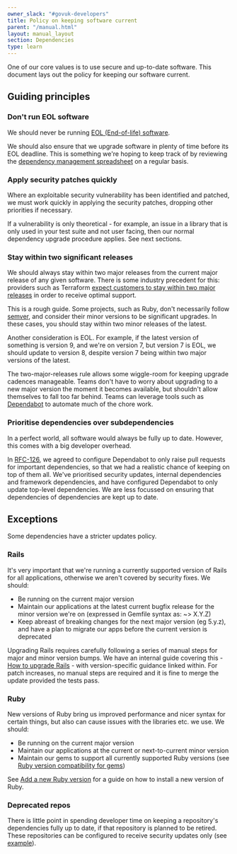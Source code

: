 ```yaml
---
owner_slack: "#govuk-developers"
title: Policy on keeping software current
parent: "/manual.html"
layout: manual_layout
section: Dependencies
type: learn
---
```


One of our core values is to use secure and up-to-date software. This document lays out the policy for keeping our software current.

## Guiding principles

### Don't run EOL software

We should never be running [EOL (End-of-life) software](https://en.wikipedia.org/wiki/End-of-life_product).

We should also ensure that we upgrade software in plenty of time before its EOL deadline. This is something we're hoping to keep track of by reviewing the [dependency management spreadsheet](https://docs.google.com/spreadsheets/d/137KZhjctJ8qTKYPnq2QNVkyoIC6ok7KA2G1vErNC6Oo/edit) on a regular basis.

### Apply security patches quickly

Where an exploitable security vulnerability has been identified and patched, we must work quickly in applying the security patches, dropping other priorities if necessary.

If a vulnerability is only theoretical - for example, an issue in a library that is only used in your test suite and not user facing, then our normal dependency upgrade procedure applies. See next sections.

### Stay within two significant releases

We should always stay within two major releases from the current major release of any given software. There is some industry precedent for this: providers such as Terraform [expect customers to stay within two major releases](https://support.hashicorp.com/hc/en-us/articles/360021185113-Support-Period-and-End-of-Life-EOL-Policy) in order to receive optimal support.

This is a rough guide.  Some projects, such as Ruby, don't necessarily follow [semver](https://semver.org/), and consider their minor versions to be significant upgrades. In these cases, you should stay within two minor releases of the latest.

Another consideration is EOL. For example, if the latest version of something is version 9, and we're on version 7, but version 7 is EOL, we should update to version 8, despite version 7 being within two major versions of the latest.

The two-major-releases rule allows some wiggle-room for keeping upgrade cadences manageable. Teams don't have to worry about upgrading to a new major version the moment it becomes available, but shouldn't allow themselves to fall too far behind. Teams can leverage tools such as [Dependabot](/manual/manage-ruby-dependencies.html) to automate much of the chore work.

### Prioritise dependencies over subdependencies

In a perfect world, all software would always be fully up to date. However, this comes with a big developer overhead.

In [RFC-126](https://github.com/alphagov/govuk-rfcs/blob/main/rfc-126-custom-configuration-for-dependabot.md), we agreed to configure Dependabot to only raise pull requests for important dependencies, so that we had a realistic chance of keeping on top of them all. We've prioritised security updates, internal dependencies and framework dependencies, and have configured Dependabot to only update top-level dependencies. We are less focussed on ensuring that dependencies of dependencies are kept up to date.

## Exceptions

Some dependencies have a stricter updates policy.

### Rails

It's very important that we're running a currently supported version of Rails for all applications, otherwise we aren't covered by security fixes. We should:

- Be running on the current major version
- Maintain our applications at the latest current bugfix release for the minor version we're on (expressed in Gemfile syntax as: ~> X.Y.Z)
- Keep abreast of breaking changes for the next major version (eg 5.y.z), and have a plan to migrate our apps before the current version is deprecated

Upgrading Rails requires carefully following a series of manual steps for major and minor version bumps. We have an internal guide covering this - [How to upgrade Rails][] - with version-specific guidance linked within. For patch increases, no manual steps are required and it is fine to merge the update provided the tests pass.

[How to upgrade Rails]: /manual/how-to-upgrade-rails

### Ruby

New versions of Ruby bring us improved performance and nicer syntax for certain things, but also can cause issues with the libraries etc. we use. We should:

- Be running on the current major version
- Maintain our applications at the current or next-to-current minor version
- Maintain our gems to support all currently supported Ruby versions (see [Ruby version compatibility for gems](/manual/publishing-a-ruby-gem.html#ruby-version-compatibility))

See [Add a new Ruby version][] for a guide on how to install a new version of Ruby.

[Add a new Ruby version]: /manual/ruby.html

### Deprecated repos

There is little point in spending developer time on keeping a repository's dependencies fully up to date, if that repository is planned to be retired.
These repositories can be configured to receive security updates only (see [example](https://github.com/alphagov/content-publisher/pull/3287)).
